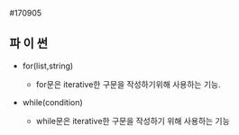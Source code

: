#170905


## 파 이 썬

- for(list,string)
	- for문은 iterative한 구문을 작성하기위해 사용하는 기능.

- while(condition)
	- while문은 iterative한 구문을 작성하기 위해 사용하는 기능
